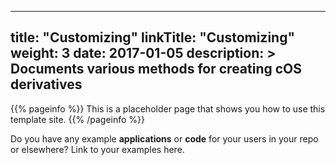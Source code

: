 
---
title: "Customizing"
linkTitle: "Customizing"
weight: 3
date: 2017-01-05
description: >
  Documents various methods for creating cOS derivatives
---

{{% pageinfo %}}
This is a placeholder page that shows you how to use this template site.
{{% /pageinfo %}}

Do you have any example **applications** or **code** for your users in your repo or elsewhere? Link to your examples here.


